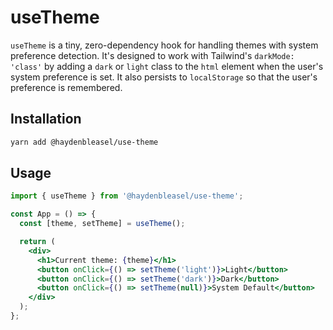 # useTheme

`useTheme` is a tiny, zero-dependency hook for handling themes with system preference detection. It's designed to work with Tailwind's `darkMode: 'class'` by adding a `dark` or `light` class to the `html` element when the user's system preference is set. It also persists to `localStorage` so that the user's preference is remembered.

## Installation

```bash
yarn add @haydenbleasel/use-theme
```

## Usage

```jsx
import { useTheme } from '@haydenbleasel/use-theme';

const App = () => {
  const [theme, setTheme] = useTheme();

  return (
    <div>
      <h1>Current theme: {theme}</h1>
      <button onClick={() => setTheme('light')}>Light</button>
      <button onClick={() => setTheme('dark')}>Dark</button>
      <button onClick={() => setTheme(null)}>System Default</button>
    </div>
  );
};
```

